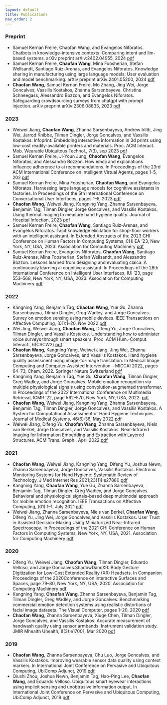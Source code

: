 ```yaml
---
layout: default
title: Publications
nav_order: 2
---
```


### Preprint
- Samuel Kernan Freire, Chaofan Wang, and Evangelos Niforatos. Chatbots in knowledge-intensive contexts: Comparing intent and llm-based systems. arXiv preprint arXiv:2402.04955, 2024 [pdf](https://arxiv.org/abs/2402.04955)
- Samuel Kernan Freire, **Chaofan Wang**, Mina Foosherian, Stefan Wellsandt, Santiago Ruiz-Arenas, and Evangelos Niforatos. Knowledge sharing in manufacturing using large language models: User evaluation and model benchmarking. arXiv preprint arXiv:2401.05200, 2024 [pdf](https://arxiv.org/abs/2401.05200)
- **Chaofan Wang**, Samuel Kernan Freire, Mo Zhang, Jing Wei, Jorge Goncalves, Vassilis Kostakos, Zhanna Sarsenbayeva, Christina Schneegass, Alessandro Bozzon, and Evangelos Niforatos. Safeguarding crowdsourcing surveys from chatgpt with prompt injection. arXiv preprint arXiv:2306.08833, 2023 [pdf](https://arxiv.org/abs/2306.08833)

### 2023
- Weiwei Jiang, **Chaofan Wang**, Zhanna Sarsenbayeva, Andrew Irlitti, Jing Wei, Jarrod Knibbe, Tilman Dingler, Jorge Goncalves, and Vassilis Kostakos. Infoprint: Embedding interactive information in 3d prints using low-cost readily-available printers and materials. Proc. ACM Interact. Mob. Wearable Ubiquitous Technol., 7(3), sep 2023 [pdf](https://dl.acm.org/doi/10.1145/3610933)
- Samuel Kernan Freire, Ji-Youn Jung, **Chaofan Wang**, Evangelos Niforatos, and Alessandro Bozzon. How emoji and explanations influence adherence to ai recommendations. In Proceedings of the 23rd ACM International Conference on Intelligent Virtual Agents, pages 1–5, 202 [pdf](https://dl.acm.org/doi/10.1145/3570945.3607300)
- Samuel Kernan Freire, Mina Foosherian, **Chaofan Wang**, and Evangelos Niforatos. Harnessing large language models for cognitive assistants in factories. In Proceedings of the 5th International Conference on Conversational User Interfaces, pages 1–6, 2023 [pdf](https://dl.acm.org/doi/fullHtml/10.1145/3571884.3604313)
- **Chaofan Wang**, Weiwei Jiang, Kangning Yang, Zhanna Sarsenbayeva, Benjamin Tag, Tilman Dingler, Jorge Goncalves, and Vassilis Kostakos. Using thermal imaging to measure hand hygiene quality. Journal of Hospital Infection, 2023 [pdf](https://www.sciencedirect.com/science/article/pii/S0195670123001718)
- Samuel Kernan Freire, **Chaofan Wang**, Santiago Ruiz-Arenas, and Evangelos Niforatos. Tacit knowledge elicitation for shop-floor workers with an intelligent assistant. In Extended Abstracts of the 2023 CHI Conference on Human Factors in Computing Systems, CHI EA ’23, New York, NY, USA, 2023. Association for Computing Machinery [pdf](https://dl.acm.org/doi/fullHtml/10.1145/3544549.3585755)
- Samuel Kernan Freire, Evangelos Niforatos, **Chaofan Wang**, Santiago Ruiz-Arenas, Mina Foosherian, Stefan Wellsandt, and Alessandro Bozzon. Lessons learned from designing and evaluating claica: A continuously learning ai cognitive assistant. In Proceedings of the 28th International Conference on Intelligent User Interfaces, IUI ’23, page 553–568, New York, NY, USA, 2023. Association for Computing Machinery [pdf](https://dl.acm.org/doi/abs/10.1145/3581641.3584042)

### 2022
- Kangning Yang, Benjamin Tag, **Chaofan Wang**, Yue Gu, Zhanna Sarsenbayeva, Tilman Dingler, Greg Wadley, and Jorge Goncalves. Survey on emotion sensing using mobile devices. IEEE Transactions on Affective Computing, (01):1–20, Nov 2022 [pdf](https://ieeexplore.ieee.org/document/9942293/)
- Wei Jing, Weiwei Jiang, **Chaofan Wang**, Difeng Yu, Jorge Goncalves, Tilman Dingler, and Vassilis Kostakos. Understanding how to administer voice surveys through smart speakers. Proc. ACM Hum.-Comput. Interact., 6(CSCW2) [pdf](https://dl.acm.org/doi/10.1145/3555606)
- **Chaofan Wang**, Kangning Yang, Weiwei Jiang, Jing Wei, Zhanna Sarsenbayeva, Jorge Goncalves, and Vassilis Kostakos. Hand hygiene quality assessment using image-to-image translation. In Medical Image Computing and Computer Assisted Intervention – MICCAI 2022, pages 64–73, Cham, 2022. Springer Nature Switzerland [pdf](https://link.springer.com/chapter/10.1007/978-3-031-16449-1_7)
- Kangning Yang, Benjamin Tag, Yue Gu, **Chaofan Wang**, Tilman Dingler, Greg Wadley, and Jorge Goncalves. Mobile emotion recognition via multiple physiological signals using convolution-augmented transformer. In Proceedings of the 2022 International Conference on Multimedia Retrieval, ICMR ’22, page 562–570, New York, NY, USA, 2022. [pdf](https://dl.acm.org/doi/10.1145/3512527.3531385)
- **Chaofan Wang**, Weiwei Jiang, Kangning Yang, Zhanna Sarsenbayeva, Benjamin Tag, Tilman Dingler, Jorge Goncalves, and Vassilis Kostakos. A System for Computational Assessment of Hand Hygiene Techniques. Journal of Medical Systems, 46(6):36, May 2022 [pdf](https://link.springer.com/article/10.1007/s10916-022-01817-z)
- Weiwei Jiang, Difeng Yu, **Chaofan Wang**, Zhanna Sarsenbayeva, Niels van Berkel, Jorge Goncalves, and Vassilis Kostakos. Near-Infrared Imaging for Information Embedding and Extraction with Layered Structures. ACM Trans. Graph., April 2022 [pdf](https://dl.acm.org/doi/abs/10.1145/3533426)

### 2021
- **Chaofan Wang**, Weiwei Jiang, Kangning Yang, Difeng Yu, Joshua Newn, Zhanna Sarsenbayeva, Jorge Goncalves, Vassilis Kostakos. Electronic Monitoring Systems for Hand Hygiene: Systematic Review of Technology. J Med Internet Res 2021;23(11):e27880 [pdf](https://www.jmir.org/2021/11/e27880)
- Kangning Yang, **Chaofan Wang**, Yue Gu, Zhanna Sarsenbayeva, Benjamin Tag, Tilman Dingler, Greg Wadley, and Jorge Goncalves. Behavioral and physiological signals-based deep multimodal approach for mobile emotion recognition. IEEE Transactions on Affective Computing, (01):1–1, July 2021 [pdf](https://ieeexplore.ieee.org/document/9502508)
- Weiwei Jiang, Zhanna Sarsenbayeva, Niels van Berkel, **Chaofan Wang**, Difeng Yu, Jing Wei, Jorge Goncalves,and Vassilis Kostakos. User Trust in Assisted Decision-Making Using Miniaturized Near-Infrared Spectroscopy. In Proceedings of the 2021 CHI Conference on Human Factors in Computing Systems, New York, NY, USA, 2021. Association for Computing Machinery [pdf](https://dl.acm.org/doi/abs/10.1145/3411764.3445710)

### 2020
- Difeng Yu, Weiwei Jiang, **Chaofan Wang**, Tilman Dingler, Eduardo Velloso, and Jorge Goncalves.ShadowDancXR: Body Gesture Digitization for Low-Cost Extended Reality (XR) Headsets. In Companion Proceedings of the 2020Conference on Interactive Surfaces and Spaces, page 79–80, New York, NY, USA, 2020. Association for Computing Machinery [pdf](https://dl.acm.org/doi/10.1145/3380867.3426222)
- Kangning Yang, **Chaofan Wang**, Zhanna Sarsenbayeva, Benjamin Tag, Tilman Dingler, Greg Wadley, and Jorge Goncalves. Benchmarking commercial emotion detection systems using realistic distortions of facial image datasets. The Visual Computer, pages 1–20, 2020 [pdf](https://link.springer.com/article/10.1007/s00371-020-01881-x)
- **Chaofan Wang**, Zhanna Sarsenbayeva, Xiuge Chen, Tilman Dingler, Jorge Goncalves, and Vassilis Kostakos. Accurate measurement of handwash quality using sensor armbands: Instrument validation study. JMIR Mhealth Uhealth, 8(3):e17001, Mar 2020 [pdf](https://mhealth.jmir.org/2020/3/e17001/)

### 2019
- **Chaofan Wang**, Zhanna Sarsenbayeva, Chu Luo, Jorge Goncalves, and Vassilis Kostakos. Improving wearable sensor data quality using context markers. In International Joint Conference on Pervasive and Ubiquitous Computing, UbiComp Adjunct, 2019 [pdf](https://dl.acm.org/doi/10.1145/3341162.3349334)
- Qiushi Zhou, Joshua Newn, Benjamin Tag, Hao-Ping Lee, **Chaofan Wang**, and Eduardo Velloso. Ubiquitous smart eyewear interactions using implicit sensing and unobtrusive information output. In International Joint Conference on Pervasive and Ubiquitous Computing, UbiComp Adjunct, 2019 [pdf](https://dl.acm.org/doi/10.1145/3341162.3348392)